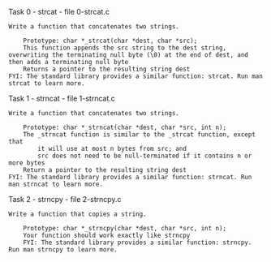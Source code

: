 Task 0 - strcat - file 0-strcat.c

	Write a function that concatenates two strings.

		Prototype: char *_strcat(char *dest, char *src);
		This function appends the src string to the dest string, overwriting the terminating null byte (\0) at the end of dest, and then adds a terminating null byte
		Returns a pointer to the resulting string dest
	FYI: The standard library provides a similar function: strcat. Run man strcat to learn more.

Task 1 - strncat - file 1-strncat.c

	Write a function that concatenates two strings.

		Prototype: char *_strncat(char *dest, char *src, int n);
		The _strncat function is similar to the _strcat function, except that
			it will use at most n bytes from src; and
			src does not need to be null-terminated if it contains n or more bytes
		Return a pointer to the resulting string dest
	FYI: The standard library provides a similar function: strncat. Run man strncat to learn more.

Task 2 - strncpy - file 2-strncpy.c

	Write a function that copies a string.

		Prototype: char *_strncpy(char *dest, char *src, int n);
		Your function should work exactly like strncpy
		FYI: The standard library provides a similar function: strncpy. Run man strncpy to learn more.


